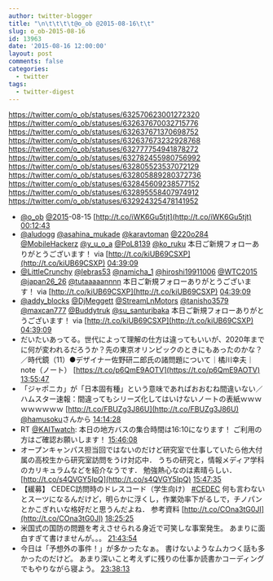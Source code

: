 ```yaml
---
author: twitter-blogger
title: "\n\t\t\t\t@o_ob @2015-08-16\t\t"
slug: o_ob-2015-08-16
id: 13963
date: '2015-08-16 12:00:00'
layout: post
comments: false
categories:
  - twitter
tags:
  - twitter-digest
---
```


https://twitter.com/o_ob/statuses/632570623001272320 https://twitter.com/o_ob/statuses/632637670032715776 https://twitter.com/o_ob/statuses/632637671370698752 https://twitter.com/o_ob/statuses/632637673232928768 https://twitter.com/o_ob/statuses/632777754941878272 https://twitter.com/o_ob/statuses/632782455980756992 https://twitter.com/o_ob/statuses/632805523537072129 https://twitter.com/o_ob/statuses/632805889280372736 https://twitter.com/o_ob/statuses/632845609238577152 https://twitter.com/o_ob/statuses/632895558407974912 https://twitter.com/o_ob/statuses/632924325478141952  

*   [@o_ob](https://twitter.com/o_ob) [@2015](https://twitter.com/2015)-08-15 [http://t.co/iWK6Gu5tjt](http://t.co/iWK6Gu5tjt) [00:12:43](https://twitter.com/o_ob/statuses/632570623001272320)
*   [@aludogg](https://twitter.com/aludogg) [@asahina_mukade](https://twitter.com/asahina_mukade) [@karavtoman](https://twitter.com/karavtoman) [@220o284](https://twitter.com/220o284) [@MobileHackerz](https://twitter.com/MobileHackerz) [@y_u_o_a](https://twitter.com/y_u_o_a) [@PoL8139](https://twitter.com/PoL8139) [@ko_ruku](https://twitter.com/ko_ruku) 本日ご新規フォローありがとうございます！ via [http://t.co/kiUB69CSXP](http://t.co/kiUB69CSXP) [04:39:09](https://twitter.com/o_ob/statuses/632637670032715776)
*   [@LittleCrunchy](https://twitter.com/LittleCrunchy) [@lebras53](https://twitter.com/lebras53) [@namicha_1](https://twitter.com/namicha_1) [@hiroshi19911006](https://twitter.com/hiroshi19911006) [@WTC2015](https://twitter.com/WTC2015) [@japan26_26](https://twitter.com/japan26_26) [@tutaaaaannnn](https://twitter.com/tutaaaaannnn) 本日ご新規フォローありがとうございます！ via [http://t.co/kiUB69CSXP](http://t.co/kiUB69CSXP) [04:39:09](https://twitter.com/o_ob/statuses/632637671370698752)
*   [@addy_blocks](https://twitter.com/addy_blocks) [@DjMeggett](https://twitter.com/DjMeggett) [@StreamLnMotors](https://twitter.com/StreamLnMotors) [@tanisho3579](https://twitter.com/tanisho3579) [@maxcan777](https://twitter.com/maxcan777) [@Buddytruk](https://twitter.com/Buddytruk) [@su_santuribaka](https://twitter.com/su_santuribaka) 本日ご新規フォローありがとうございます！ via [http://t.co/kiUB69CSXP](http://t.co/kiUB69CSXP) [04:39:09](https://twitter.com/o_ob/statuses/632637673232928768)
*   だいたいあってる。世代によって理解の仕方は違ってもいいが、2020年までに何が変われるだろうか？先の東京オリンピックのときにもあったのかな？／時代鏡（11）●デザイナー佐野研二郎氏の諸問題について｜橘川幸夫｜note（ノート） [https://t.co/p6QmE9AOTV](https://t.co/p6QmE9AOTV) [13:55:47](https://twitter.com/o_ob/statuses/632777754941878272)
*   「ジャポニカ」が「日本固有種」という意味であればおおむね間違いない／ハムスター速報：間違ってもシリーズ化してはいけないノートの表紙ｗｗｗｗｗｗｗｗｗ [http://t.co/FBUZg3J86U](http://t.co/FBUZg3J86U) [@hamusoku](https://twitter.com/hamusoku)さんから [14:14:28](https://twitter.com/o_ob/statuses/632782455980756992)
*   RT [@KAITwatch](https://twitter.com/KAITwatch): 本日の地方バスの集合時間は16:10になります！ ご利用の方はご確認お願いします！ [15:46:08](https://twitter.com/o_ob/statuses/632805523537072129)
*   オープンキャンパス担当回ではないのだけど研究室で仕事していたら他大付属の高校生から研究室訪問をうけ対応中． うちの研究と，情報メディア学科のカリキュラムなどを紹介なうです． 勉強熱心なのは素晴らしい． [http://t.co/s4QVGY5IpQ](http://t.co/s4QVGY5IpQ) [15:47:35](https://twitter.com/o_ob/statuses/632805889280372736)
*   【緩募】 CEDEC訪問時のドレスコード（学生向け） [#CEDEC](https://twitter.com/search?q=%23CEDEC&src=hash) 何も言わないとスーツになるんだけど，明らかに浮くし，作業効率下がるしで，チノパンとかこぎれいな格好だと思うんだよね． 参考資料 [http://t.co/COna3tG0JI](http://t.co/COna3tG0JI) [18:25:25](https://twitter.com/o_ob/statuses/632845609238577152)
*   米国式の国防の問題を考えさせられる身近で可笑しな事案発生。 あまりに面白すぎて書けませんが。。。 [21:43:54](https://twitter.com/o_ob/statuses/632895558407974912)
*   今日は「予想外の事件！」が多かったなぁ。 書けないようなムカつく話も多かったのだけど。 あまり深いこと考えずに残りの仕事か読書かコーディングでもやりながら寝よう。 [23:38:13](https://twitter.com/o_ob/statuses/632924325478141952)